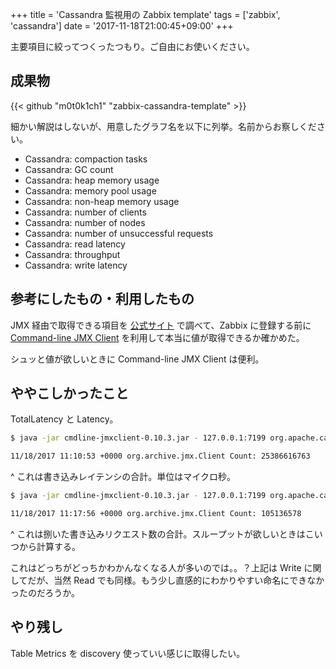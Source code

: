 +++
title = 'Cassandra 監視用の Zabbix template'
tags = ['zabbix', 'cassandra']
date = '2017-11-18T21:00:45+09:00'
+++

主要項目に絞ってつくったつもり。ご自由にお使いください。

<!--more-->

## 成果物

{{< github "m0t0k1ch1" "zabbix-cassandra-template" >}}

細かい解説はしないが、用意したグラフ名を以下に列挙。名前からお察しください。

- Cassandra: compaction tasks
- Cassandra: GC count
- Cassandra: heap memory usage
- Cassandra: memory pool usage
- Cassandra: non-heap memory usage
- Cassandra: number of clients
- Cassandra: number of nodes
- Cassandra: number of unsuccessful requests
- Cassandra: read latency
- Cassandra: throughput
- Cassandra: write latency

## 参考にしたもの・利用したもの

JMX 経由で取得できる項目を [公式サイト](http://cassandra.apache.org/doc/latest/operating/metrics.html) で調べて、Zabbix に登録する前に [Command-line JMX Client](http://crawler.archive.org/cmdline-jmxclient) を利用して本当に値が取得できるか確かめた。

シュッと値が欲しいときに Command-line JMX Client は便利。

## ややこしかったこと

TotalLatency と Latency。

```sh
$ java -jar cmdline-jmxclient-0.10.3.jar - 127.0.0.1:7199 org.apache.cassandra.metrics:type=ClientRequest,scope=Write,name=TotalLatency Count
```

```txt
11/18/2017 11:10:53 +0000 org.archive.jmx.Client Count: 25386616763
```

^ これは書き込みレイテンシの合計。単位はマイクロ秒。

```sh
$ java -jar cmdline-jmxclient-0.10.3.jar - 127.0.0.1:7199 org.apache.cassandra.metrics:type=ClientRequest,scope=Write,name=Latency Count
```

```txt
11/18/2017 11:17:56 +0000 org.archive.jmx.Client Count: 105136578
```

^ これは捌いた書き込みリクエスト数の合計。スループットが欲しいときはこいつから計算する。

これはどっちがどっちかわかんなくなる人が多いのでは。。？上記は Write に関してだが、当然 Read でも同様。もう少し直感的にわかりやすい命名にできなかったのだろうか。

## やり残し

Table Metrics を discovery 使っていい感じに取得したい。
